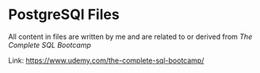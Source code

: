 # PostgreSQl Files

All content in files are written by me and are related to or derived from *The Complete SQL Bootcamp*

Link: https://www.udemy.com/the-complete-sql-bootcamp/
